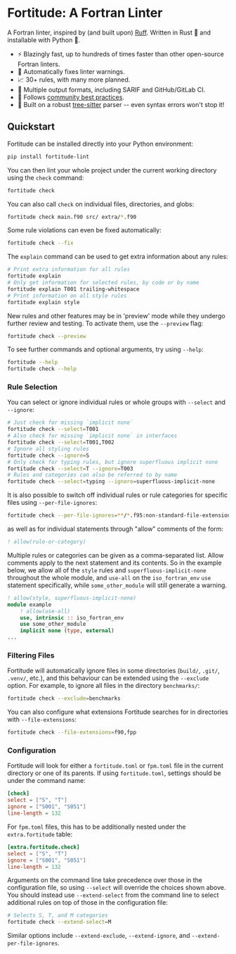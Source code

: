 # Fortitude: A Fortran Linter

A Fortran linter, inspired by (and built upon) [Ruff](https://github.com/astral-sh/ruff).
Written in Rust :crab: and installable with Python :snake:.

- :zap: Blazingly fast, up to hundreds of times faster than other open-source Fortran
  linters.
- :wrench: Automatically fixes linter warnings.
- :chart_with_upwards_trend: 30+ rules, with many more planned.
- :page_with_curl: Multiple output formats, including SARIF and GitHub/GitLab CI.
- :handshake: Follows [community best
  practices](https://fortran-lang.org/en/learn/best_practices/).
- :muscle: Built on a robust [tree-sitter](https://tree-sitter.github.io/tree-sitter/)
  parser -- even syntax errors won't stop it!

## Quickstart

Fortitude can be installed directly into your Python environment:

```bash
pip install fortitude-lint
```

You can then lint your whole project under the current working directory
using the `check` command:

```bash
fortitude check
```

You can also call `check` on individual files, directories, and globs:

```bash
fortitude check main.f90 src/ extra/*.f90
```

Some rule violations can even be fixed automatically:

```bash
fortitude check --fix
```

The `explain` command can be used to get extra information about any rules:

```bash
# Print extra information for all rules
fortitude explain
# Only get information for selected rules, by code or by name
fortitude explain T001 trailing-whitespace
# Print information on all style rules
fortitude explain style
```

New rules and other features may be in 'preview' mode while they undergo further review
and testing. To activate them, use the `--preview` flag:

```bash
fortitude check --preview
```

To see further commands and optional arguments, try using `--help`:

```bash
fortitude --help
fortitude check --help
```

### Rule Selection

You can select or ignore individual rules or whole groups with
`--select` and `--ignore`:

```bash
# Just check for missing `implicit none`
fortitude check --select=T001
# Also check for missing `implicit none` in interfaces
fortitude check --select=T001,T002
# Ignore all styling rules
fortitude check --ignore=S
# Only check for typing rules, but ignore superfluous implicit none
fortitude check --select=T --ignore=T003
# Rules and categories can also be referred to by name
fortitude check --select=typing --ignore=superfluous-implicit-none
```

It is also possible to switch off individual rules or rule categories for specific
files using `--per-file-ignores`:

```bash
fortitude check --per-file-ignores=**/*.f95:non-standard-file-extension
```

as well as for individual statements through "allow" comments of the
form:

```f90
! allow(rule-or-category)
```

Multiple rules or categories can be given as a comma-separated
list. Allow comments apply to the next statement and its contents. So
in the example below, we allow all of the `style` rules and
`superfluous-implicit-none` throughout the whole module, and `use-all`
on the `iso_fortran_env` `use` statement specifically, while
`some_other_module` will still generate a warning.

```f90
! allow(style, superfluous-implicit-none)
module example
    ! allow(use-all)
    use, intrinsic :: iso_fortran_env
    use some_other_module
    implicit none (type, external)
...
```

### Filtering Files

Fortitude will automatically ignore files in some directories (`build/`, `.git/`,
`.venv/`, etc.), and this behaviour can be extended using the `--exclude` option. For
example, to ignore all files in the directory `benchmarks/`:

```bash
fortitude check --exclude=benchmarks
```

You can also configure what extensions Fortitude searches for in directories with
`--file-extensions`:

```bash
fortitude check --file-extensions=f90,fpp
```

### Configuration

Fortitude will look for either a `fortitude.toml` or `fpm.toml` file in the
current directory or one of its parents. If using `fortitude.toml`, settings
should be under the command name:

```toml
[check]
select = ["S", "T"]
ignore = ["S001", "S051"]
line-length = 132
```

For `fpm.toml` files, this has to be additionally nested under the
`extra.fortitude` table:

```toml
[extra.fortitude.check]
select = ["S", "T"]
ignore = ["S001", "S051"]
line-length = 132
```

Arguments on the command line take precedence over those in the configuration file,
so using `--select` will override the choices shown above. You should instead use
`--extend-select` from the command line to select additional rules on top of those in
the configuration file:

```bash
# Selects S, T, and M categories
fortitude check --extend-select=M
```

Similar options include `--extend-exclude`, `--extend-ignore`, and
`--extend-per-file-ignores`.
